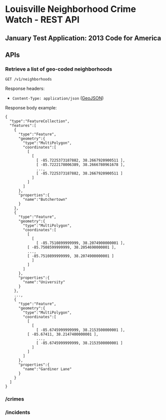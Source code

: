 # Louisville Neighborhood Crime Watch - REST API
## January Test Application: 2013 Code for America 

## APIs

### Retrieve a list of geo-coded neighborhoods
`GET /v1/neighborhoods`

Response headers:
* `Content-Type: application/json` ([GeoJSON](http://www.geojson.org/geojson-spec.html))

Response body example:

    {
      "type":"FeatureCollection",
      "features":[
        {
          "type":"Feature",
          "geometry":{
            "type":"MultiPolygon",
            "coordinates":[
              [
                [
                  [ -85.7225373187882, 38.2667920900511 ],
                  [ -85.7222178006389, 38.2666780961678 ],
                  ...,
                  [ -85.7225373187882, 38.2667920900511 ]
                ]
              ]
            ]
          },
          "properties":{
            "name":"Butchertown"
          }
        },
        {
          "type":"Feature",
          "geometry":{
            "type":"MultiPolygon",
            "coordinates":[
              [
                [
                  [ -85.7510899999999, 38.2074900000001 ],
    	      [ -85.7508599999999, 38.2054690000001 ],
    	      ...,
    	      [ -85.7510899999999, 38.2074900000001 ]
                ]
              ]
            ]
          },
          "properties":{
            "name":"University"
          }
        },
        ...,
        {
          "type":"Feature",
          "geometry":{
            "type":"MultiPolygon",
            "coordinates":[
              [
                [
                  [ -85.6745999999999, 38.2153500000001 ],
    	      [ -85.67411, 38.2147400000001 ],
                  ...,
                  [ -85.6745999999999, 38.2153500000001 ]
                ]
              ]
            ]
          },
          "properties":{
            "name":"Gardiner Lane"
          }
        }
      ]
    }
        
### /crimes

### /incidents